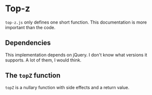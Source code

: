 # Top-z

`top-z.js` only defines one short function.
This documentation is more important than the code.

## Dependencies

This implementation depends on jQuery.
I don't know what versions it supports.
A lot of them, I would think.

## The `topZ` function

`topZ` is a nullary function with side effects and a return value.
